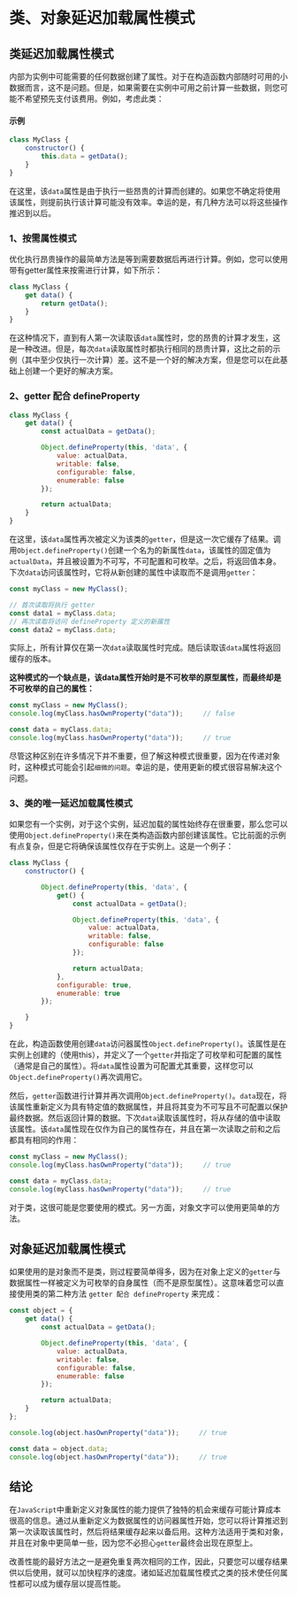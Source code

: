 # 类、对象延迟加载属性模式

## 类延迟加载属性模式

内部为实例中可能需要的任何数据创建了属性。对于在构造函数内部随时可用的小数据而言，这不是问题。但是，如果需要在实例中可用之前计算一些数据，则您可能不希望预先支付该费用。例如，考虑此类：
#### 示例
```js
class MyClass {
    constructor() {
        this.data = getData();
    }
}
```
在这里，该`data`属性是由于执行一些昂贵的计算而创建的。如果您不确定将使用该属性，则提前执行该计算可能没有效率。幸运的是，有几种方法可以将这些操作推迟到以后。

### 1、按需属性模式

优化执行昂贵操作的最简单方法是等到需要数据后再进行计算。例如，您可以使用带有getter属性来按需进行计算，如下所示：

```js
class MyClass {
    get data() {
        return getData();
    }
}
```
在这种情况下，直到有人第一次读取该`data`属性时，您的昂贵的计算才发生，这是一种改进。但是，每次`data`读取属性时都执行相同的昂贵计算，这比之前的示例（其中至少仅执行一次计算）差。这不是一个好的解决方案，但是您可以在此基础上创建一个更好的解决方案。

### 2、getter 配合 defineProperty

```js
class MyClass {
    get data() {
        const actualData = getData();

        Object.defineProperty(this, 'data', {
            value: actualData,
            writable: false,
            configurable: false,
            enumerable: false
        });

        return actualData;
    }
}
```

在这里，该`data`属性再次被定义为该类的`getter`，但是这一次它缓存了结果。调用`Object.defineProperty()`创建一个名为的新属性`data`，该属性的固定值为`actualData`，并且被设置为不可写，不可配置和可枚举。之后，将返回值本身。下次`data`访问该属性时，它将从新创建的属性中读取而不是调用`getter`：

```js
const myClass = new MyClass();

// 首次读取将执行 getter
const data1 = myClass.data;
// 再次读取将访问 defineProperty 定义的新属性
const data2 = myClass.data;
```

实际上，所有计算仅在第一次`data`读取属性时完成。随后读取该`data`属性将返回缓存的版本。

**这种模式的一个缺点是，该data属性开始时是不可枚举的原型属性，而最终却是不可枚举的自己的属性：**

```js
const myClass = new MyClass();
console.log(myClass.hasOwnProperty("data"));     // false

const data = myClass.data;
console.log(myClass.hasOwnProperty("data"));     // true
```

尽管这种区别在许多情况下并不重要，但了解这种模式很重要，因为在传递对象时，这种模式可能会引起`细微的问题`。幸运的是，使用更新的模式很容易解决这个问题。

### 3、类的唯一延迟加载属性模式

如果您有一个实例，对于这个实例，延迟加载的属性始终存在很重要，那么您可以使用`Object.defineProperty()`来在类构造函数内部创建该属性。它比前面的示例有点复杂，但是它将确保该属性仅存在于实例上。这是一个例子：

```js
class MyClass {
    constructor() {

        Object.defineProperty(this, 'data', {
            get() {
                const actualData = getData();

                Object.defineProperty(this, 'data', {
                    value: actualData,
                    writable: false,
                    configurable: false
                });

                return actualData;
            },
            configurable: true,
            enumerable: true
        });

    }
}
```
在此，构造函数使用创建`data`访问器属性`Object.defineProperty()`。该属性是在实例上创建的（使用this），并定义了一个`getter`并指定了可枚举和可配置的属性（通常是自己的属性）。将`data`属性设置为可配置尤其重要，这样您可以`Object.defineProperty()`再次调用它。

然后，`getter`函数进行计算并再次调用`Object.defineProperty()`。`data`现在，将该属性重新定义为具有特定值的数据属性，并且将其变为不可写且不可配置以保护最终数据。然后返回计算的数据。下次`data`读取该属性时，将从存储的值中读取该属性。该`data`属性现在仅作为自己的属性存在，并且在第一次读取之前和之后都具有相同的作用：

```js
const myClass = new MyClass();
console.log(myClass.hasOwnProperty("data"));     // true

const data = myClass.data;
console.log(myClass.hasOwnProperty("data"));     // true
```

对于类，这很可能是您要使用的模式。另一方面，对象文字可以使用更简单的方法。

## 对象延迟加载属性模式

如果使用的是对象而不是类，则过程要简单得多，因为在对象上定义的`getter`与数据属性一样被定义为可枚举的自身属性（而不是原型属性）。这意味着您可以直接使用类的第二种方法 `getter 配合 defineProperty` 来完成：

```js
const object = {
    get data() {
        const actualData = getData();

        Object.defineProperty(this, 'data', {
            value: actualData,
            writable: false,
            configurable: false,
            enumerable: false
        });

        return actualData;
    }
};

console.log(object.hasOwnProperty("data"));     // true

const data = object.data;
console.log(object.hasOwnProperty("data"));     // true

```

## 结论

在`JavaScript`中重新定义对象属性的能力提供了独特的机会来缓存可能计算成本很高的信息。通过从重新定义为数据属性的访问器属性开始，您可以将计算推迟到第一次读取该属性时，然后将结果缓存起来以备后用。这种方法适用于类和对象，并且在对象中更简单一些，因为您不必担心`getter`最终会出现在原型上。

改善性能的最好方法之一是避免重复两次相同的工作，因此，只要您可以缓存结果供以后使用，就可以加快程序的速度。诸如延迟加载属性模式之类的技术使任何属性都可以成为缓存层以提高性能。